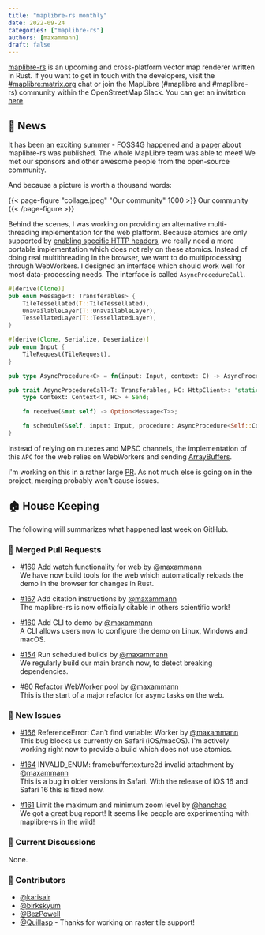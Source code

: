 ```yaml
---
title: "maplibre-rs monthly"
date: 2022-09-24
categories: ["maplibre-rs"]
authors: [maxammann]
draft: false
---
```


[maplibre-rs](https://github.com/maplibre/maplibre-rs) is an upcoming and cross-platform vector map renderer written in Rust. If you want to get in touch with the developers, visit the [#maplibre:matrix.org](https://matrix.to/#/#mapr:matrix.org) chat or join the MapLibre (#maplibre and #maplibre-rs) community within the OpenStreetMap Slack. You can get an invitation [here](https://slack.openstreetmap.us).

## 📰 News

It has been an exciting summer - FOSS4G happened and a [paper](https://maplibre.org/news/2022-08-24-maplibre-rs-paper/) about maplibre-rs was published. The whole MapLibre team was able to meet! We met our sponsors and other awesome people from the open-source community.

And because a picture is worth a thousand words:

{{< page-figure "collage.jpeg" "Our community" 1000 >}}
Our community
{{< /page-figure >}}

Behind the scenes, I was working on providing an alternative multi-threading implementation for the web platform. Because atomics are only supported by [enabling specific HTTP headers](https://developer.mozilla.org/en-US/docs/Web/JavaScript/Reference/Global_Objects/SharedArrayBuffer), we really need a more portable implementation which does not rely on these atomics. Instead of doing real multithreading in the browser, we want to do multiprocessing through WebWorkers. I designed an interface which should work well for most data-processing needs. The interface is called `AsyncProcedureCall`.

```Rust
#[derive(Clone)]
pub enum Message<T: Transferables> {
    TileTessellated(T::TileTessellated),
    UnavailableLayer(T::UnavailableLayer),
    TessellatedLayer(T::TessellatedLayer),
}

#[derive(Clone, Serialize, Deserialize)]
pub enum Input {
    TileRequest(TileRequest),
}

pub type AsyncProcedure<C> = fn(input: Input, context: C) -> AsyncProcedureFuture;

pub trait AsyncProcedureCall<T: Transferables, HC: HttpClient>: 'static {
    type Context: Context<T, HC> + Send;

    fn receive(&mut self) -> Option<Message<T>>;

    fn schedule(&self, input: Input, procedure: AsyncProcedure<Self::Context>);
}

```

Instead of relying on mutexes and MPSC channels, the implementation of this `APC` for the web relies on WebWorkers and sending [ArrayBuffers](https://developer.mozilla.org/en-US/docs/Web/JavaScript/Reference/Global_Objects/ArrayBuffer).

I'm working on this in a rather large [PR](https://github.com/maplibre/maplibre-rs/pull/174). As not much else is going on in the project, merging probably won't cause issues.

## 🏠 House Keeping

The following will summarizes what happened last week on GitHub.

### 🎁 Merged Pull Requests

- [#169](https://github.com/maplibre/maplibre-rs/pull/169) Add watch functionality for web by [@maxammann](https://github.com/maxammann)<br>
  We have now build tools for the web which automatically reloads the demo in the browser for changes in Rust.

- [#167](https://github.com/maplibre/maplibre-rs/pull/167) Add citation instructions by [@maxammann](https://github.com/maxammann)<br>
  The maplibre-rs is now officially citable in others scientific work!

- [#160](https://github.com/maplibre/maplibre-rs/pull/160) Add CLI to demo by [@maxammann](https://github.com/maxammann)<br>
  A CLI allows users now to configure the demo on Linux, Windows and macOS.

- [#154](https://github.com/maplibre/maplibre-rs/pull/154) Run scheduled builds by [@maxammann](https://github.com/maxammann)<br>
  We regularly build our main branch now, to detect breaking dependencies.

- [#80](https://github.com/maplibre/maplibre-rs/pull/80) Refactor WebWorker pool by [@maxammann](https://github.com/maxammann)<br>
  This is the start of a major refactor for async tasks on the web.

### 🎁 New Issues

- [#166](https://github.com/maplibre/maplibre-rs/issues/166) ReferenceError: Can't find variable: Worker by [@maxammann](https://github.com/maxammann)<br>
  This bug blocks us currently on Safari (iOS/macOS). I'm actively working right now to provide a build which does not use atomics.

- [#164](https://github.com/maplibre/maplibre-rs/issues/164) INVALID_ENUM: framebuffertexture2d invalid attachment by [@maxammann](https://github.com/maxammann)<br>
  This is a bug in older versions in Safari. With the release of iOS 16 and Safari 16 this is fixed now.

- [#161](https://github.com/maplibre/maplibre-rs/issues/161) Limit the maximum and minimum zoom level by [@hanchao](https://github.com/hanchao)<br>
  We got a great bug report! It seems like people are experimenting with maplibre-rs in the wild!

### 🧵 Current Discussions

None.

### 👋 Contributors

- [@karisair](https://github.com/karisair)
- [@birkskyum](https://github.com/birkskyum)
- [@BezPowell](https://github.com/BezPowell)
- [@Quillasp](https://github.com/Quillasp) - Thanks for working on raster tile support!
